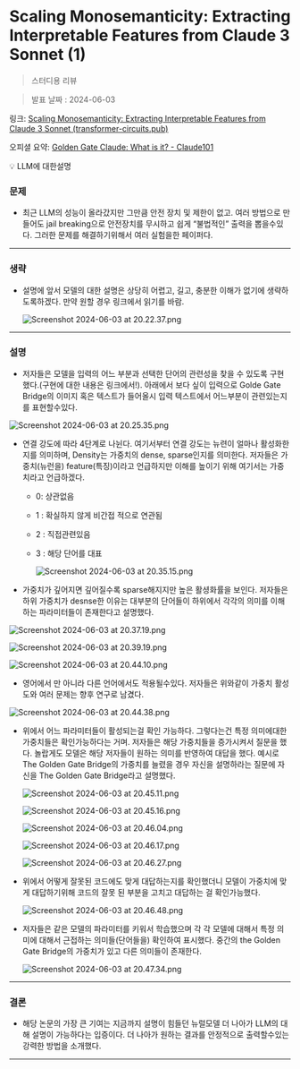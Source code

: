 # Scaling Monosemanticity: Extracting Interpretable Features from Claude 3 Sonnet (1)

> 스터디용 리뷰
> 

> 발표 날짜 : 2024-06-03
> 

링크: [Scaling Monosemanticity: Extracting Interpretable Features from Claude 3 Sonnet (transformer-circuits.pub)](https://transformer-circuits.pub/2024/scaling-monosemanticity/index.html#feature-survey-neighborhoods-immunology)

오피셜 요약: [Golden Gate Claude: What is it? - Claude101](https://claude101.com/golden-gate-claude/)

<aside>
💡 LLM에 대한설명

</aside>

### 문제

- 최근 LLM의 성능이 올라갔지만 그만큼 안전 장치 및 제한이 없고. 여러 방법으로 만들어도 jail breaking으로 안전장치를 무시하고 쉽게 “불법적인” 출력을 뽑을수있다. 그러한 문제를 해결하기위해서 여러 실험을한 페이퍼다.

---

### 생략

- 설명에 앞서 모델의 대한 설명은 상당히 어렵고, 길고, 충분한 이해가 없기에 생략하도록하겠다. 만약 원할 경우 링크에서 읽기를 바람.
    
    ![Screenshot 2024-06-03 at 20.22.37.png](https://github.com/new-Sunset-shimmer/new-Sunset-shimmer.github.io/blob/master/_posts/Scaling%20Monosemanticity%20Extracting%20Interpretable%20F%20f74cd2014a6545c8968c5da2593d0654/772b59ac-085a-49eb-b53c-d26872914da6.png?raw=true)
    

---

### 설명

- 저자들은 모델을 입력의 어느 부분과 선택한 단어의 관련성을 찾을 수 있도록 구현했다.(구현에 대한 내용은 링크에서!). 아래에서 보다 싶이 입력으로 Golde Gate Bridge의 이미지 혹은 텍스트가 들어올시 입력 텍스트에서 어느부분이 관련있는지를 표현할수있다.

![Screenshot 2024-06-03 at 20.25.35.png](https://github.com/new-Sunset-shimmer/new-Sunset-shimmer.github.io/blob/master/_posts/Scaling%20Monosemanticity%20Extracting%20Interpretable%20F%20f74cd2014a6545c8968c5da2593d0654/Screenshot_2024-06-03_at_20.25.35.png?raw=true)

- 연결 강도에 따라 4단계로 나뉜다. 여기서부터 연결 강도는 뉴련이 얼마나 활성화한지를 의미하며, Density는 가중치의 dense, sparse인지를 의미한다. 저자들은 가중치(뉴런을) feature(특징)이라고 언급하지만 이해를 높이기 위해 여기서는 가중치라고 언급하겠다.
    - 0: 상관없음
    - 1 : 확실하지 않게 비간접 적으로 연관됨
    - 2 : 직접관련있음
    - 3 : 해당 단어를 대표
        
        ![Screenshot 2024-06-03 at 20.35.15.png](https://github.com/new-Sunset-shimmer/new-Sunset-shimmer.github.io/blob/master/_posts/Scaling%20Monosemanticity%20Extracting%20Interpretable%20F%20f74cd2014a6545c8968c5da2593d0654/Screenshot_2024-06-03_at_20.35.15.png?raw=true)
        
- 가중치가 깊어지면 깊어질수록 sparse해지지만 높은 활셩화률을 보인다. 저자들은 하위 가중치가 desnse한 이유는 대부분의 단어들이 하위에서 각각의 의미를 이해하는 파라미터들이 존재한다고 설명했다.

![Screenshot 2024-06-03 at 20.37.19.png](https://github.com/new-Sunset-shimmer/new-Sunset-shimmer.github.io/blob/master/_posts/Scaling%20Monosemanticity%20Extracting%20Interpretable%20F%20f74cd2014a6545c8968c5da2593d0654/Screenshot_2024-06-03_at_20.37.19.png?raw=true)

![Screenshot 2024-06-03 at 20.39.19.png](https://github.com/new-Sunset-shimmer/new-Sunset-shimmer.github.io/blob/master/_posts/Scaling%20Monosemanticity%20Extracting%20Interpretable%20F%20f74cd2014a6545c8968c5da2593d0654/Screenshot_2024-06-03_at_20.39.19.png?raw=true)

![Screenshot 2024-06-03 at 20.44.10.png](https://github.com/new-Sunset-shimmer/new-Sunset-shimmer.github.io/blob/master/_posts/Scaling%20Monosemanticity%20Extracting%20Interpretable%20F%20f74cd2014a6545c8968c5da2593d0654/Screenshot_2024-06-03_at_20.44.10.png?raw=true)

- 영어에서 만 아니라 다른 언어에서도 적용될수있다. 저자들은 위와같이 가중치 활성도와 여러 문제는 향후 연구로 남겼다.

![Screenshot 2024-06-03 at 20.44.38.png](https://github.com/new-Sunset-shimmer/new-Sunset-shimmer.github.io/blob/master/_posts/Scaling%20Monosemanticity%20Extracting%20Interpretable%20F%20f74cd2014a6545c8968c5da2593d0654/Screenshot_2024-06-03_at_20.44.38.png?raw=true)

- 위에서 어느 파라미터들이 활성되는걸 확인 가능하다. 그렇다는건 특정 의미에대한 가중치들은 확인가능하다는 거며. 저자들은 해당 가중치들을 증가시켜서 질문을 했다. 놀랍게도 모델은 해당 저자들이 원하는 의미를 반영하여 대답을 했다. 예시로 The Golden Gate Bridge의 가중치를 늘렸을 경우 자신을 설명하라는 질문에 자신을 The Golden Gate Bridge라고 설명했다.
    
    ![Screenshot 2024-06-03 at 20.45.11.png](https://github.com/new-Sunset-shimmer/new-Sunset-shimmer.github.io/blob/master/_posts/Scaling%20Monosemanticity%20Extracting%20Interpretable%20F%20f74cd2014a6545c8968c5da2593d0654/Screenshot_2024-06-03_at_20.45.11.png?raw=true)
    
    ![Screenshot 2024-06-03 at 20.45.16.png](https://github.com/new-Sunset-shimmer/new-Sunset-shimmer.github.io/blob/master/_posts/Scaling%20Monosemanticity%20Extracting%20Interpretable%20F%20f74cd2014a6545c8968c5da2593d0654/Screenshot_2024-06-03_at_20.45.16.png?raw=true)
    
    ![Screenshot 2024-06-03 at 20.46.04.png](https://github.com/new-Sunset-shimmer/new-Sunset-shimmer.github.io/blob/master/_posts/Scaling%20Monosemanticity%20Extracting%20Interpretable%20F%20f74cd2014a6545c8968c5da2593d0654/Screenshot_2024-06-03_at_20.46.04.png?raw=true)
    
    ![Screenshot 2024-06-03 at 20.46.17.png](https://github.com/new-Sunset-shimmer/new-Sunset-shimmer.github.io/blob/master/_posts/Scaling%20Monosemanticity%20Extracting%20Interpretable%20F%20f74cd2014a6545c8968c5da2593d0654/Screenshot_2024-06-03_at_20.46.17.png?raw=true)
    
    ![Screenshot 2024-06-03 at 20.46.27.png](https://github.com/new-Sunset-shimmer/new-Sunset-shimmer.github.io/blob/master/_posts/Scaling%20Monosemanticity%20Extracting%20Interpretable%20F%20f74cd2014a6545c8968c5da2593d0654/Screenshot_2024-06-03_at_20.46.27.png?raw=true)
    
- 위에서 어떻게 잘못된 코드에도 맞게 대답하는지를 확인했더니 모델이 가중치에 맞게 대답하기위해 코드의 잘못 된 부분을 고치고 대답하는 걸 확인가능했다.
    
    ![Screenshot 2024-06-03 at 20.46.48.png](https://github.com/new-Sunset-shimmer/new-Sunset-shimmer.github.io/blob/master/_posts/Scaling%20Monosemanticity%20Extracting%20Interpretable%20F%20f74cd2014a6545c8968c5da2593d0654/Screenshot_2024-06-03_at_20.46.48.png?raw=true)
    
- 저자들은 같은 모델의 파라미터를 키워서 학습했으며 각 각 모델에 대해서 특정 의미에 대해서 근접하는 의미들(단어들을) 확인하여 표시했다. 중간의 the Golden Gate Bridge의 가중치가 있고 다른 의미들이 존재한다.
    
    ![Screenshot 2024-06-03 at 20.47.34.png](https://github.com/new-Sunset-shimmer/new-Sunset-shimmer.github.io/blob/master/_posts/Scaling%20Monosemanticity%20Extracting%20Interpretable%20F%20f74cd2014a6545c8968c5da2593d0654/Screenshot_2024-06-03_at_20.47.34.png?raw=true)
    

---

### 결론

- 해당 논문의 가장 큰 기여는 지금까지 설명이 힘들던 뉴럴모델 더 나아가 LLM의 대해 설명이 가능하다는 입증이다. 더 나아가 원하는 결과를 안정적으로 출력할수있는 강력한 방법을 소개했다.

---
